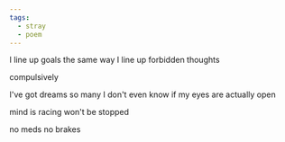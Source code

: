 ```yaml
---
tags:
  - stray
  - poem
---
```

I line up goals
the same way
I line up forbidden thoughts

compulsively

I've got dreams
so many I don't even know
if my eyes are actually open

mind is racing
won't be stopped

no meds
no brakes
